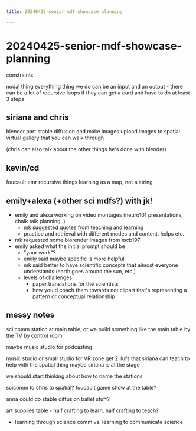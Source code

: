 ```yaml
---
title: 20240425-senior-mdf-showcase-planning

---
```


# 20240425-senior-mdf-showcase-planning
constraints

nodal thing
everything thing we do can be an input and an output - there can be a lot of recursive loops
if they can get a card and have to do at least 3 steps


## siriana and chris
blender part 
stable diffusion and make images
upload images to spatial
virtual gallery that you can walk through

(chris can also talk about the other things he's done with blender)

## kevin/cd
foucault
emr recursive things
learning as a map, not a string

## emily+alexa (+other sci mdfs?) with jk!
* emily and alexa working on video montages (neuro101 presentations, chalk talk planning, )
    * mk suggested quotes from teaching and learning
    * practice and retrieval with different modes and content, helps etc.
* mk requested some biorender images from mcb197
* emily asked what the initial prompt should be 
    * "your work"?
    * emily said maybe specific is more helpful
    * mk said better to have scientific concepts that almost everyone understands (earth goes around the sun, etc.)
    * levels of challenges
        * paper translations for the scientists
        * how you'd coach them towards not clipart that's representing a pattern or conceptual relationship

## messy notes

sci comm station at main table, or we build something like the main table by the TV by control room

maybe music studio for podcasting

music studio or small studio for VR zone
get 2 llufs that siriana can teach to help with the spatial thing
maybe siriana is at the stage


we should start thinking about how to name the stations


scicomm to chris to spatial?
foucault game show at the table?


anna could do stable diffusion ballet stuff?

art supplies table - half crafting to learn, half crafting to teach?
* learning through science comm vs. learning to communicate science